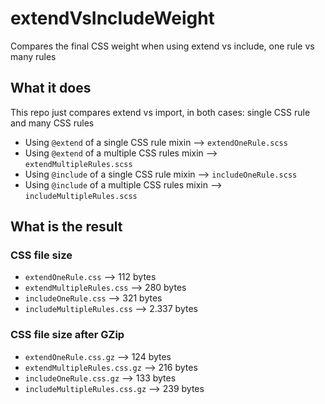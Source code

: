 # extendVsIncludeWeight

Compares the final CSS weight when using extend vs include, one rule vs many rules

## What it does

This repo just compares extend vs import, in both cases: single CSS rule and many CSS rules

* Using `@extend` of a single CSS rule mixin --> `extendOneRule.scss`
* Using `@extend` of a multiple CSS rules mixin --> `extendMultipleRules.scss`
* Using `@include` of a single CSS rule mixin --> `includeOneRule.scss`
* Using `@include` of a multiple CSS rules mixin --> `includeMultipleRules.scss`

## What is the result

### CSS file size

* `extendOneRule.css` --> 112 bytes
* `extendMultipleRules.css` --> 280 bytes
* `includeOneRule.css` --> 321 bytes 
* `includeMultipleRules.css` --> 2.337 bytes

### CSS file size after GZip

* `extendOneRule.css.gz` --> 124 bytes
* `extendMultipleRules.css.gz` --> 216 bytes
* `includeOneRule.css.gz` --> 133 bytes 
* `includeMultipleRules.css.gz` --> 239 bytes
